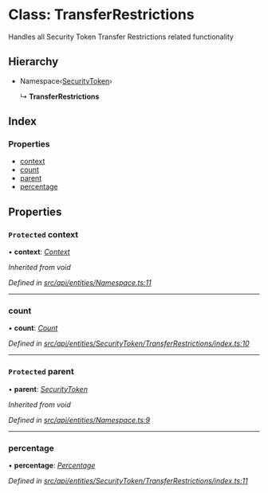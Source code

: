 # Class: TransferRestrictions

Handles all Security Token Transfer Restrictions related functionality

## Hierarchy

* Namespace‹[SecurityToken](securitytoken.md)›

  ↳ **TransferRestrictions**

## Index

### Properties

* [context](transferrestrictions.md#protected-context)
* [count](transferrestrictions.md#count)
* [parent](transferrestrictions.md#protected-parent)
* [percentage](transferrestrictions.md#percentage)

## Properties

### `Protected` context

• **context**: *[Context](context.md)*

*Inherited from void*

*Defined in [src/api/entities/Namespace.ts:11](https://github.com/PolymathNetwork/polymesh-sdk/blob/cfab557b/src/api/entities/Namespace.ts#L11)*

___

###  count

• **count**: *[Count](count.md)*

*Defined in [src/api/entities/SecurityToken/TransferRestrictions/index.ts:10](https://github.com/PolymathNetwork/polymesh-sdk/blob/cfab557b/src/api/entities/SecurityToken/TransferRestrictions/index.ts#L10)*

___

### `Protected` parent

• **parent**: *[SecurityToken](securitytoken.md)*

*Inherited from void*

*Defined in [src/api/entities/Namespace.ts:9](https://github.com/PolymathNetwork/polymesh-sdk/blob/cfab557b/src/api/entities/Namespace.ts#L9)*

___

###  percentage

• **percentage**: *[Percentage](percentage.md)*

*Defined in [src/api/entities/SecurityToken/TransferRestrictions/index.ts:11](https://github.com/PolymathNetwork/polymesh-sdk/blob/cfab557b/src/api/entities/SecurityToken/TransferRestrictions/index.ts#L11)*
